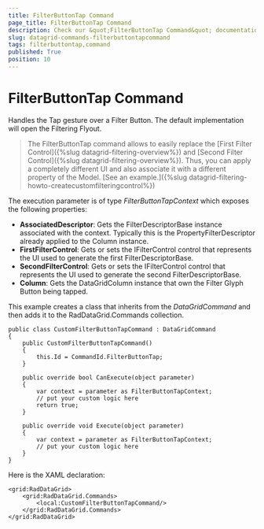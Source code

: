 ```yaml
---
title: FilterButtonTap Command
page_title: FilterButtonTap Command
description: Check our &quot;FilterButtonTap Command&quot; documentation article for RadDataGrid for UWP control.
slug: datagrid-commands-filterbuttontapcommand
tags: filterbuttontap,command
published: True
position: 10
---
```


# FilterButtonTap Command

Handles the Tap gesture over a Filter Button. The default implementation will open the Filtering Flyout. 

> The FilterButtonTap command allows to easily replace the [First Filter Control]({%slug datagrid-filtering-overview%}) and [Second Filter Control]({%slug datagrid-filtering-overview%}).  Thus, you can apply a completely different UI and also associate it with a different property of the Model. [See an example.]({%slug datagrid-filtering-howto-createcustomfilteringcontrol%})

The execution parameter is of type *FilterButtonTapContext* which exposes the following properties:

* **AssociatedDescriptor**: Gets the FilterDescriptorBase instance associated with the context.
 Typically this is the PropertyFilterDescriptor already applied to the Column instance.
* **FirstFilterControl**: Gets or sets the IFilterControl control that represents the UI used to generate the first FilterDescriptorBase.
* **SecondFilterControl**: Gets or sets the IFilterControl control that represents the UI used to generate the second FilterDescriptorBase.
* **Column**: Gets the DataGridColumn instance that own the Filter Glyph Button being tapped.

This example creates a class that inherits from the *DataGridCommand* and then adds it to the RadDataGrid.Commands collection.

	public class CustomFilterButtonTapCommand : DataGridCommand
	{
	    public CustomFilterButtonTapCommand()
	    {
	        this.Id = CommandId.FilterButtonTap;
	    }
	
	    public override bool CanExecute(object parameter)
	    {
	        var context = parameter as FilterButtonTapContext;
	        // put your custom logic here
	        return true;
	    }
	
	    public override void Execute(object parameter)
	    {
	        var context = parameter as FilterButtonTapContext;
	        // put your custom logic here               
	    }
	}

Here is the XAML declaration:

	<grid:RadDataGrid>
	    <grid:RadDataGrid.Commands>
	        <local:CustomFilterButtonTapCommand/>
	    </grid:RadDataGrid.Commands>
	</grid:RadDataGrid>